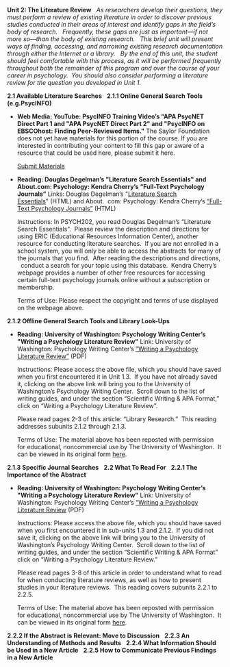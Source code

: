 **Unit 2: The Literature Review** <span id="2"></span> 
*As researchers develop their questions, they must perform a review of
existing literature in order to discover previous studies conducted in
their areas of interest and identify gaps in the field’s body of
research.   Frequently, these gaps are just as important—if not more
so—than the body of existing research.   This brief unit will present
ways of finding, accessing, and narrowing existing research
documentation through either the Internet or a library.   By the end of
this unit, the student should feel comfortable with this process, as it
will be performed frequently throughout both the remainder of this
program and over the course of your career in psychology.  You should
also consider performing a literature review for the question you
developed in Unit 1.*

**2.1 Available Literature Searches** <span id="2.1"></span> 
**2.1.1 Online General Search Tools (e.g.PsycINFO)** <span
id="2.1.1"></span> 
-   **Web Media: YouTube: PsycINFO Training Video’s “APA PsycNET Direct
    Part 1 and "APA PsycNET Direct Part 2" and "PsycINFO on EBSCOhost:
    Finding Peer-Reviewed Items."**
    The Saylor Foundation does not yet have materials for this portion
    of the course. If you are interested in contributing your content to
    fill this gap or aware of a resource that could be used here, please
    submit it here.

    [Submit Materials](/contribute/)

-   **Reading: Douglas Degelman’s "Literature Search Essentials" and
    About.com: Psychology: Kendra Cherry’s “Full-Text Psychology
    Journals”**
    Links: Douglas Degelman’s "[Literature Search
    Essentials](http://psychology.vanguard.edu/faculty/douglas-degelman/literature-search-essentials/)" (HTML)
    and About.  com: Psychology: Kendra Cherry’s [“Full-Text Psychology
    Journals”](http://psychology.about.com/od/fulltextjournals/a/psychjournals.htm) (HTML)  
      
     Instructions: In PSYCH202, you read Douglas Degelman’s “Literature
    Search Essentials”.  Please review the description and directions
    for using ERIC (Educational Resources Information Center), another
    resource for conducting literature searches.  If you are not
    enrolled in a school system, you will only be able to access the
    abstracts for many of the journals that you find.  After reading the
    descriptions and directions,   conduct a search for your topic using
    this database.  Kendra Cherry’s webpage provides a number of other
    free resources for accessing certain full-text psychology journals
    online without a subscription or membership.  
      
     Terms of Use: Please respect the copyright and terms of use
    displayed on the webpage above.

**2.1.2 Offline General Search Tools and Library Look-Ups** <span
id="2.1.2"></span> 
-   **Reading: University of Washington: Psychology Writing Center’s
    "Writing a Psychology Literature Review"**
    Link: University of Washington: Psychology Writing
    Center’s ["Writing a Psychology Literature
    Review”](https://resources.saylor.org/archived/wp-content/uploads/2011/08/PSYCH202B-2.1.2-Writing-a-psychology-literature-review.pdf) (PDF)  
      
     Instructions: Please access the above file, which you should have
    saved when you first encountered it in Unit 1.3.  If you have not
    already saved it, clicking on the above link will bring you to the
    University of Washington’s Psychology Writing Center.  Scroll down
    to the list of writing guides, and under the section “Scientific
    Writing & APA Format,” click on “Writing a Psychology Literature
    Review”.  
      
     Please read pages 2-3 of this article: “Library Research.”  This
    reading addresses subunits 2.1.2 through 2.1.3.  
      
     Terms of Use: The material above has been reposted with permission
    for educational, noncommercial use by The University of Washington.
     It can be viewed in its original form
    [here](http://www.psych.uw.edu/psych.php#p=187).

**2.1.3 Specific Journal Searches** <span id="2.1.3"></span> 
**2.2 What To Read For** <span id="2.2"></span> 
**2.2.1 The Importance of the Abstract** <span id="2.2.1"></span> 
-   **Reading: University of Washington: Psychology Writing Center’s
    "Writing a Psychology Literature Review"**
    Link: University of Washington: Psychology Writing
    Center’s ["Writing a Psychology Literature
    Review](https://resources.saylor.org/archived/wp-content/uploads/2011/08/PSYCH202B-2.1.2-Writing-a-psychology-literature-review.pdf) (PDF)  
      
     Instructions: Please access the above file, which you should have
    saved when you first encountered it in sub-units 1.3 and 2.1.2.  If
    you did not save it, clicking on the above link will bring you to
    the University of Washington’s Psychology Writing Center.  Scroll
    down to the list of writing guides, and under the section
    “Scientific Writing & APA Format” click on “Writing a Psychology
    Literature Review.”  
      
     Please read pages 3-8 of this article in order to understand what
    to read for when conducting literature reviews, as well as how to
    present studies in your literature reviews.  This reading covers
    subunits 2.2.1 to 2.2.5.  
      
     Terms of Use: The material above has been reposted with permission
    for educational, noncommercial use by The University of Washington.
     It can be viewed in its original form
    [here](http://www.psych.uw.edu/psych.php#p=187).

**2.2.2 If the Abstract is Relevant: Move to Discussion** <span
id="2.2.2"></span> 
**2.2.3 An Understanding of Methods and Results** <span
id="2.2.3"></span> 
**2.2.4 What Information Should be Used in a New Article** <span
id="2.2.4"></span> 
**2.2.5 How to Communicate Previous Findings in a New Article** <span
id="2.2.5"></span> 
